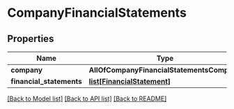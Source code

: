 # CompanyFinancialStatements

## Properties
Name | Type | Description | Notes
------------ | ------------- | ------------- | -------------
**company** | **AllOfCompanyFinancialStatementsCompany** |  | [optional] 
**financial_statements** | [**list[FinancialStatement]**](FinancialStatement.md) |  | [optional] 

[[Back to Model list]](../README.md#documentation-for-models) [[Back to API list]](../README.md#documentation-for-api-endpoints) [[Back to README]](../README.md)


